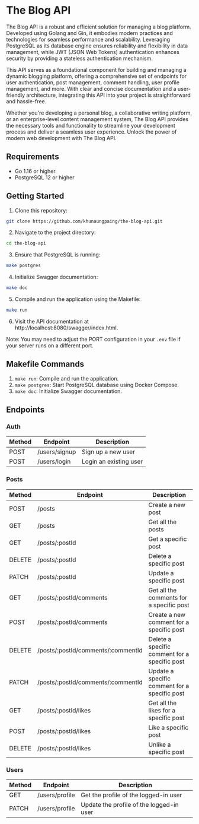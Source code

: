 # The Blog API

The Blog API is a robust and efficient solution for managing a blog platform. Developed using Golang and Gin, it embodies modern practices and technologies for seamless performance and scalability. Leveraging PostgreSQL as its database engine ensures reliability and flexibility in data management, while JWT (JSON Web Tokens) authentication enhances security by providing a stateless authentication mechanism.

This API serves as a foundational component for building and managing a dynamic blogging platform, offering a comprehensive set of endpoints for user authentication, post management, comment handling, user profile management, and more. With clear and concise documentation and a user-friendly architecture, integrating this API into your project is straightforward and hassle-free.

Whether you're developing a personal blog, a collaborative writing platform, or an enterprise-level content management system, The Blog API provides the necessary tools and functionality to streamline your development process and deliver a seamless user experience. Unlock the power of modern web development with The Blog API.

## Requirements

- Go 1.16 or higher
- PostgreSQL 12 or higher

## Getting Started

1. Clone this repository:

```bash
git clone https://github.com/khunaungpaing/the-blog-api.git
```

2. Navigate to the project directory:

```bash
cd the-blog-api
```

3. Ensure that PostgreSQL is running:

```bash
make postgres
```

4. Initialize Swagger documentation:
```bash
make doc
```

5. Compile and run the application using the Makefile:

```bash
make run
```
6. Visit the API documentation at http://localhost:8080/swagger/index.html.

Note: You may need to adjust the PORT configuration in your `.env` file if your server runs on a different port.

## Makefile Commands
1. `make run`: Compile and run the application.
2. `make postgres`: Start PostgreSQL database using Docker Compose.
3. `make doc`: Initialize Swagger documentation.

## Endpoints

### Auth

| Method | Endpoint               | Description                                                                  |
| ------ | ---------------------- | ---------------------------------------------------------------------------- |
| POST   | /users/signup          | Sign up a new user                                                           |
| POST   | /users/login           | Login an existing user                                                      |

### Posts

| Method | Endpoint               | Description                                                                  |
| ------ | ---------------------- | ---------------------------------------------------------------------------- |
| POST   | /posts                 | Create a new post                                                           |
| GET    | /posts                 | Get all the posts                                                           |
| GET    | /posts/:postId         | Get a specific post                                                         |
| DELETE | /posts/:postId         | Delete a specific post                                                      |
| PATCH  | /posts/:postId         | Update a specific post                                                      |
| GET    | /posts/:postId/comments | Get all the comments for a specific post                                     |
| POST   | /posts/:postId/comments | Create a new comment for a specific post                                     |
| DELETE | /posts/:postId/comments/:commentId | Delete a specific comment for a specific post                              |
| PATCH  | /posts/:postId/comments/:commentId | Update a specific comment for a specific post                              |
| GET    | /posts/:postId/likes    | Get all the likes for a specific post                                        |
| POST   | /posts/:postId/likes    | Like a specific post                                                        |
| DELETE | /posts/:postId/likes    | Unlike a specific post                                                      |

### Users

| Method | Endpoint               | Description                                                                  |
| ------ | ---------------------- | ---------------------------------------------------------------------------- |
| GET    | /users/profile         | Get the profile of the logged-in user                                       |
| PATCH  | /users/profile         | Update the profile of the logged-in user                                    |

